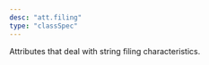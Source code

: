 ```yaml
---
desc: "att.filing"
type: "classSpec"
---
```


Attributes that deal with string filing characteristics.